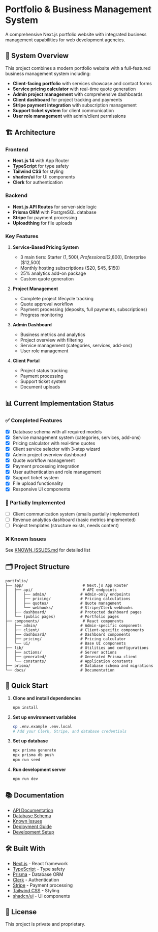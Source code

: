 # Portfolio & Business Management System

A comprehensive Next.js portfolio website with integrated business management capabilities for web development agencies.

## 🚀 System Overview

This project combines a modern portfolio website with a full-featured business management system including:

- **Client-facing portfolio** with services showcase and contact forms
- **Service pricing calculator** with real-time quote generation
- **Admin project management** with comprehensive dashboards
- **Client dashboard** for project tracking and payments
- **Stripe payment integration** with subscription management
- **Support ticket system** for client communication
- **User role management** with admin/client permissions

## 🏗️ Architecture

### Frontend
- **Next.js 14** with App Router
- **TypeScript** for type safety
- **Tailwind CSS** for styling
- **shadcn/ui** for UI components
- **Clerk** for authentication

### Backend
- **Next.js API Routes** for server-side logic
- **Prisma ORM** with PostgreSQL database
- **Stripe** for payment processing
- **Uploadthing** for file uploads

### Key Features
1. **Service-Based Pricing System**
   - 3 main tiers: Starter ($1,500), Professional ($2,800), Enterprise ($12,500)
   - Monthly hosting subscriptions ($20, $45, $150)
   - 25% analytics add-on package
   - Custom quote generation

2. **Project Management**
   - Complete project lifecycle tracking
   - Quote approval workflow
   - Payment processing (deposits, full payments, subscriptions)
   - Progress monitoring

3. **Admin Dashboard**
   - Business metrics and analytics
   - Project overview with filtering
   - Service management (categories, services, add-ons)
   - User role management

4. **Client Portal**
   - Project status tracking
   - Payment processing
   - Support ticket system
   - Document uploads

## 📊 Current Implementation Status

### ✅ Completed Features
- [x] Database schema with all required models
- [x] Service management system (categories, services, add-ons)
- [x] Pricing calculator with real-time quotes
- [x] Client service selector with 3-step wizard
- [x] Admin project overview dashboard
- [x] Quote workflow management
- [x] Payment processing integration
- [x] User authentication and role management
- [x] Support ticket system
- [x] File upload functionality
- [x] Responsive UI components

### 🔄 Partially Implemented
- [ ] Client communication system (emails partially implemented)
- [ ] Revenue analytics dashboard (basic metrics implemented)
- [ ] Project templates (structure exists, needs content)

### ❌ Known Issues
See [KNOWN_ISSUES.md](./docs/KNOWN_ISSUES.md) for detailed list

## 🗂️ Project Structure

```
portfolio/
├── app/                          # Next.js App Router
│   ├── api/                      # API endpoints
│   │   ├── admin/               # Admin-only endpoints
│   │   ├── pricing/             # Pricing calculations
│   │   ├── quotes/              # Quote management
│   │   └── webhooks/            # Stripe/Clerk webhooks
│   ├── dashboard/               # Protected dashboard pages
│   └── (public pages)           # Portfolio pages
├── components/                   # React components
│   ├── admin/                   # Admin-specific components
│   ├── client/                  # Client-specific components
│   ├── dashboard/               # Dashboard components
│   ├── pricing/                 # Pricing calculator
│   └── ui/                      # Base UI components
├── lib/                         # Utilities and configurations
│   ├── actions/                 # Server actions
│   ├── generated/               # Generated Prisma client
│   └── constants/               # Application constants
├── prisma/                      # Database schema and migrations
└── docs/                        # Documentation
```

## 🔧 Quick Start

1. **Clone and install dependencies**
   ```bash
   npm install
   ```

2. **Set up environment variables**
   ```bash
   cp .env.example .env.local
   # Add your Clerk, Stripe, and database credentials
   ```

3. **Set up database**
   ```bash
   npx prisma generate
   npx prisma db push
   npm run seed
   ```

4. **Run development server**
   ```bash
   npm run dev
   ```

## 📚 Documentation

- [API Documentation](./docs/API_DOCUMENTATION.md)
- [Database Schema](./docs/DATABASE_SCHEMA.md)
- [Known Issues](./docs/KNOWN_ISSUES.md)
- [Deployment Guide](./docs/DEPLOYMENT_GUIDE.md)
- [Development Setup](./docs/DEVELOPMENT_SETUP.md)

## 🛠️ Built With

- [Next.js](https://nextjs.org/) - React framework
- [TypeScript](https://www.typescriptlang.org/) - Type safety
- [Prisma](https://www.prisma.io/) - Database ORM
- [Clerk](https://clerk.com/) - Authentication
- [Stripe](https://stripe.com/) - Payment processing
- [Tailwind CSS](https://tailwindcss.com/) - Styling
- [shadcn/ui](https://ui.shadcn.com/) - UI components

## 📝 License

This project is private and proprietary.
